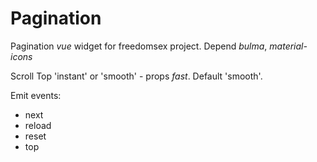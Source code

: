 # Pagination

Pagination _vue_ widget for freedomsex project. Depend _bulma_, _material-icons_

Scroll Top 'instant' or 'smooth' - props _fast_. Default 'smooth'.

Emit events:

* next
* reload
* reset
* top
